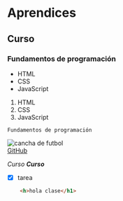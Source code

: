 # Aprendices
## Curso
### Fundamentos de programación

- HTML
- CSS
- JavaScript

1. HTML
2. CSS
3. JavaScript

~~~
Fundamentos de programación
~~~

![cancha de futbol](https://th.bing.com/th/id/R.8ccfd56ec9f14e4a26b7f39d6eb5ed54?rik=F3HAs925DOexnQ&pid=ImgRaw&r=0)<br>
[GitHub](https://github.com/academia-geek/aprendices-geek-entrenamiento-marlonjv7)

*Curso*
***Curso***

- [x] tarea 

```html
    <h>hola clase</h1>
```
